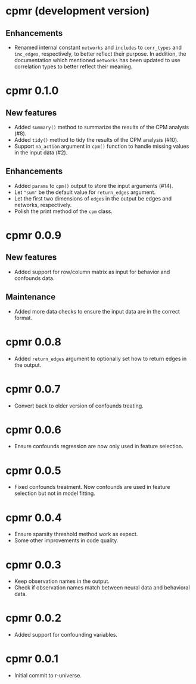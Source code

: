 # cpmr (development version)

## Enhancements

* Renamed internal constant `networks` and `includes` to `corr_types` and `inc_edges`, respectively, to better reflect their purpose. In addition, the documentation which mentioned `networks` has been updated to use correlation types to better reflect their meaning.

# cpmr 0.1.0

## New features

* Added `summary()` method to summarize the results of the CPM analysis (#8).
* Added `tidy()` method to tidy the results of the CPM analysis (#10).
* Support `na_action` argument in `cpm()` function to handle missing values in the input data (#2).

## Enhancements

* Added `params` to `cpm()` output to store the input arguments (#14).
* Let `"sum"` be the default value for `return_edges` argument.
* Let the first two dimensions of `edges` in the output be edges and networks, respectively.
* Polish the print method of the `cpm` class.

# cpmr 0.0.9

## New features

* Added support for row/column matrix as input for behavior and confounds data.

## Maintenance

* Added more data checks to ensure the input data are in the correct format.

# cpmr 0.0.8

* Added `return_edges` argument to optionally set how to return edges in the output.

# cpmr 0.0.7

* Convert back to older version of confounds treating.

# cpmr 0.0.6

* Ensure confounds regression are now only used in feature selection.

# cpmr 0.0.5

* Fixed confounds treatment. Now confounds are used in feature selection but not in model fitting.

# cpmr 0.0.4

* Ensure sparsity threshold method work as expect.
* Some other improvements in code quality.

# cpmr 0.0.3

* Keep observation names in the output.
* Check if observation names match between neural data and behavioral data.

# cpmr 0.0.2

* Added support for confounding variables.

# cpmr 0.0.1

* Initial commit to r-universe.
